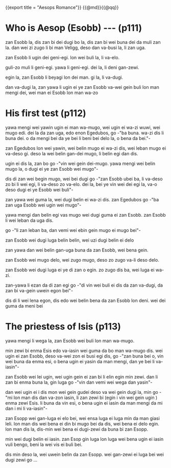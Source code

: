 {{export title = "Aesops Romance"}}
{{@md}}{{@qq}}

# Who is Aesop (Esobb) --- (p111)

zan Esobb la, dis zan bi dei dugi bo la, dis zan bi wei buna dei da muli zan la. dan wei zi zugo li bi man Veligg, deso dan va-busi la, li zan uga.

zan Esobb li ugin dei geni-egi. lon wei buli la, li va-elo. 

guli-zo muli li geni-egi. yawa li geni-egi. dei la, li deni gan-zewi.

egin la, zan Esobb li beyagi lon dei man. gi la, li va-dugi.

dan va-dugi la, zan yawa li ugin ei ye zan Esobb va-wei gein buli lon man mengi dei, wei man ei Esobb lon man wa-zo

# His first test (p112)

yawa mengi wei yawin ugin ei man wa-mugo, wei ugin ei wa-zi wuwi, wei mugo edi. dei la da zan uga, edo enon Egedubos, go -"ba buna. wa-zi dis li buna dei. o da mengi bei da ye bei li beni bei delo la, o bena da bei."-

zan Egedubos lon wei yawin, wei belin mugo ei wa-zi dis, wei leban mugo ei va-deso gi. deso la wei belin gan-dei mugo, li belin egi dan dis.

ugin ei dis la, zan bo go -"vin wei gein dei-mugo. yawa mengi wei belin mugo la, o dugi ei ye zan Esobb wei mugo"-

dis di zan wei begin mugo, wei bei dugi go -"zan Esobb ubei ba, li va-deso zo bi li wei egi, li va-deso zo va-elo. dei la, bei ye vin wei dei egi la, va-o deso dugi ei ye Esobb wei buli"-

zan yawa wei guma la, wei dugi belin ei wa-zi dis. zan Egedubos go -"ba zan uga Esobb wei ugin wei mugo"-

yawa mengi dan belin egi vas mugo wei dugi guma ei zan Esobb. zan Esobb li wei leban da uga dis.

go -"li zan leban ba, dan vemi wei ebin gein mugo ei mugo bei"-

zan Esobb wei dugi luga belin belin, wei uzi dugi belin ei delo

zan yawa dan wei belin gan-uga buna da zan Esobb, wei bena gein.

zan Esobb wei mugo delo, wei zugo mugo, deso zo zugo va-li deso delo.

zan Esobb wei dugi luga ei ye di zan o egin. zo zugo dis ba, wei luga ei wa-zi.

zan-yawa li ezan da di zan egi go -"di vin wei buli ei dis da zan va-dugi, da zan bi va-gein uwein egon bei"-

dis di li wei lena egon, dis edo wei belin bena da zan Esobb lon deni. wei dei guma da meni bei 

# The priestess of Isis (p113)

yawa mengi li wega la, zan Esobb wei buli lon man wa-mugo.

min zewi bi enma Esis edo va-iasin wei guma da bo man wa-mugo dis. wei ugin ei zan Esobb, deso va-wei zon ei busi egi dis, go 
-"zan buna bei o, vin wei buna da enma esi, o bena ugin ei yasin da man mengi, dan ye bei li va-iasin"-

zan Esobb wei lei ugin, wei ugin gein ei zan bi li elin egin min zewi.  dan li zan bi enma buna la, gin luga go -"vin dan vemi wei wega dan yasin"-

dan wei ugin ei i dis mon wei gein gudei deso va wei gein dugi la, min go -"mi lon man dis dan va-zon iasin, li zan zewi bi (egin i vin wei gein ugin ) enma zewi Esis. li buna da vin esi, o bena ugin ei iasin da man mengi da mi dan i mi li va-iasin"-

zan Esopp wei gan-luga ei elo bei, wei ensa luga ei luga min da man giasi leli. lon man dis wei bena ei din bi mugo bei da dis, wei bena ei delo egin. lon man dis la, dis-min wei bena ei dugi-zewi da buna bi zan Esopp.

min wei dugi belin ei iasin.  zan Esop gin luga lon luga wei bena ugin ei iasin vuli bengo, beni la wei vis ei buli bei.

dis min deso la, wei uwein belin da zan Esopp. wei gan-zewi ei luga bei wei dugi zewi go ...
